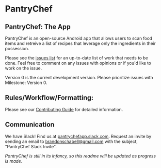 # PantryChef
## PantryChef: The App

PantryChef is an open-source Android app that allows users to scan food items and retreive a list of recipes that leverage only the ingredients in their possession.

Please see the [issues list](https://github.com/brandonschabell/PantryChef/issues) for an up-to-date list of work that needs to be done. Feel free to comment on any issues with opinions or if you'd like to work on the issue.

Version 0 is the current development version. Please prioritize issues with Milestone: Version 0.

## Rules/Workflow/Formatting:
Please see our [Contributing Guide](https://github.com/PantryChef/PantryChef/blob/dev/CONTRIBUTING.md) for detailed information.

## Communication
We have Slack! Find us at [pantrychefapp.slack.com](https://pantrychefapp.slack.com). Request an invite by sending an email to brandonschabell@gmail.com with the subject, "PantryChef Slack Invite".

*PantryChef is still in its infancy, so this readme will be updated as progress is made.*
